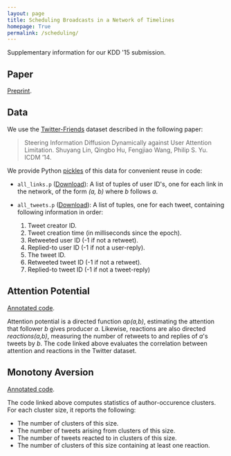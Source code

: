 ```yaml
---
layout: page
title: Scheduling Broadcasts in a Network of Timelines
homepage: True
permalink: /scheduling/
---
```


Supplementary information for our KDD '15 submission.

## Paper

[Preprint](2015.KDD.EmaadAhmedManzoor.pdf).

## Data

We use the [Twitter-Friends](http://linshuyang.com/research/PDC/) dataset described
in the following paper:

> Steering Information Diffusion Dynamically against User Attention Limitation.
> Shuyang Lin, Qingbo Hu, Fengjiao Wang, Philip S. Yu. ICDM ’14.

We provide Python [pickles](https://wiki.python.org/moin/UsingPickle)
of this data for convenient reuse in code:

   * `all_links.p` ([Download](all_tweets.p)): A list of tuples of user ID's,
     one for each link in the network, of the form *(a, b)* where *b* follows *a*.

   * `all_tweets.p` ([Download](all_tweets.p)): A list of tuples, one for each tweet,
     containing following information in order:

      1. Tweet creator ID.
      2. Tweet creation time (in milliseconds since the epoch).
      3. Retweeted user ID (-1 if not a retweet).
      4. Replied-to user ID (-1 if not a user-reply).
      5. The tweet ID.
      6. Retweeted tweet ID (-1 if not a retweet).
      7. Replied-to tweet ID (-1 if not a tweet-reply)

## Attention Potential

[Annotated code](https://gist.github.com/emaadmanzoor/a1e6632f905fa6bcbbcb).

Attention potential is a directed function *ap(a,b)*, estimating the attention that follower *b*
gives producer *a*. Likewise, reactions are also directed *reactions(a,b)*, measuring the number
of retweets to and replies of *a*'s tweets by *b*. The code linked above evaluates the correlation
between attention and reactions in the Twitter dataset.

## Monotony Aversion

[Annotated code](https://gist.github.com/emaadmanzoor/55f2b1c72764a2ba9bfd).

The code linked above computes statistics of author-occurence clusters.
For each cluster size, it reports the following:

   * The number of clusters of this size.
   * The number of tweets arising from clusters of this size.
   * The number of tweets reacted to in clusters of this size.
   * The number of clusters of this size containing at least one reaction.
